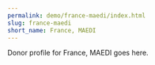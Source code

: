 ```yaml
---
permalink: demo/france-maedi/index.html
slug: france-maedi
short_name: France, MAEDI
---
```


Donor profile for France, MAEDI goes here.
